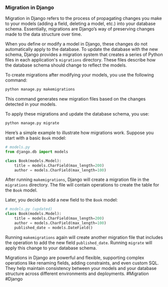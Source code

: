 ### Migration in Django

Migration in Django refers to the process of propagating changes you make to your models (adding a field, deleting a model, etc.) into your database schema. Essentially, migrations are Django’s way of preserving changes made to the data structure over time.

When you define or modify a model in Django, these changes do not automatically apply to the database. To update the database with the new schema, Django provides a migration system that creates a series of Python files in each application's `migrations` directory. These files describe how the database schema should change to reflect the models.

To create migrations after modifying your models, you use the following command:

```bash
python manage.py makemigrations
```

This command generates new migration files based on the changes detected in your models.

To apply these migrations and update the database schema, you use:

```bash
python manage.py migrate
```

Here’s a simple example to illustrate how migrations work. Suppose you start with a basic `Book` model:

```python
# models.py
from django.db import models

class Book(models.Model):
    title = models.CharField(max_length=200)
    author = models.CharField(max_length=100)
```

After running `makemigrations`, Django will create a migration file in the `migrations` directory. The file will contain operations to create the table for the `Book` model.

Later, you decide to add a new field to the `Book` model:

```python
# models.py (updated)
class Book(models.Model):
    title = models.CharField(max_length=200)
    author = models.CharField(max_length=100)
    published_date = models.DateField()
```

Running `makemigrations` again will create another migration file that includes the operation to add the new field `published_date`. Running `migrate` will apply this change to your database schema.

Migrations in Django are powerful and flexible, supporting complex operations like renaming fields, adding constraints, and even custom SQL. They help maintain consistency between your models and your database structure across different environments and deployments. #Migration #Django